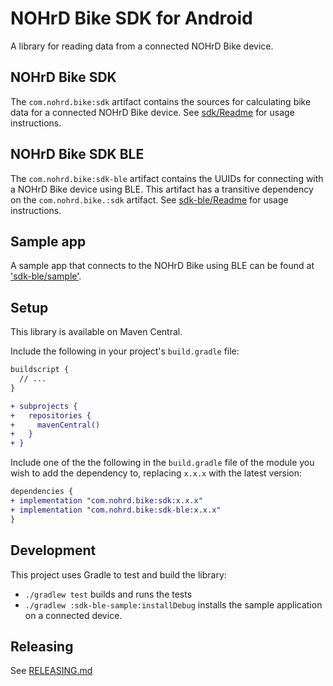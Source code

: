 # NOHrD Bike SDK for Android

A library for reading data from a connected NOHrD Bike device.

## NOHrD Bike SDK

The `com.nohrd.bike:sdk` artifact contains the sources for calculating
bike data for a connected NOHrD Bike device.
See [sdk/Readme](sdk/README.md) for usage instructions.

## NOHrD Bike SDK BLE

The `com.nohrd.bike:sdk-ble` artifact contains the UUIDs for connecting
with a NOHrD Bike device using BLE.
This artifact has a transitive dependency on the `com.nohrd.bike.:sdk` artifact.
See [sdk-ble/Readme](sdk-ble/README.md) for usage instructions.

## Sample app

A sample app that connects to the NOHrD Bike using BLE can be found at
['sdk-ble/sample'](sdk-ble/sample).

## Setup

This library is available on Maven Central.

Include the following in your project's `build.gradle` file:

```diff
buildscript {
  // ...
}

+ subprojects {
+   repositories {
+     mavenCentral()
+   }
+ }
```

Include one of the the following in the `build.gradle` file of the module you wish to add
the dependency to, replacing `x.x.x` with the latest version:

```diff
dependencies {
+ implementation "com.nohrd.bike:sdk:x.x.x"
+ implementation "com.nohrd.bike:sdk-ble:x.x.x"
}
```

## Development

This project uses Gradle to test and build the library:

 - `./gradlew test` builds and runs the tests
 - `./gradlew :sdk-ble-sample:installDebug` installs the sample application on
    a connected device.

## Releasing

See [RELEASING.md](RELEASING.md)